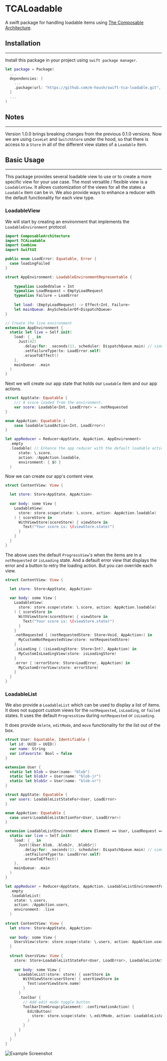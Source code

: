 # TCALoadable

A swift package for handling loadable items using [The Composable Architecture](https://github.com/pointfreeco/swift-composable-architecture).

## Installation
-------------------
Install this package in your project using `swift package manager`.

```swift
let package = Package(
  ...
  dependencies: [
    ...
    .package(url: "https://github.com/m-housh/swift-tca-loadable.git", from: "1.0.0")
  ]
  ...
)

```

## Notes
----------

Version 1.0.0 brings breaking changes from the previous 0.1.0 versions.  Now we are using `CaseLet` and
`SwitchStore` under the hood, so that there is access to a `Store` in all of the different view states
of a `Loadable` item.

## Basic Usage
----------------

This package provides several loadable view to use or to create a more specific view for your use case.
The most versatile / flexible view is a `LoadableView`.  It allows customization of the views for all the states
a `Loadable` item can be in.  We also provide ways to enhance a reducer with the default functionality for each
view type.

### LoadableView

We will start by creating an environment that implements the `LoadableEnvironment` protocol.

```swift
import ComposableArchitecture
import TCALoadable
import Combine
import SwiftUI

public enum LoadError: Equatable, Error {
  case loadingFailed
}

struct AppEnvironment: LoadableEnvironmentRepresentable {
    
    typealias LoadedValue = Int
    typealias LoadRequest = EmptyLoadRequest
    typealias Failure = LoadError
    
    let load: (EmptyLoadRequest) -> Effect<Int, Failure>
    let mainQueue: AnySchedulerOf<DispatchQueue>
}

// Create the live environment
extension AppEnvironment {
  static let live = Self.init(
    load: { _ in 
      Just(42)
        .delay(for: .seconds(1), scheduler: DispatchQueue.main) // simulate loading.
        .setFailureType(to: LoadError.self)
        .eraseToEffect()
    },
    mainQueue: .main
  )
}

```

Next we will create our app state that holds our `Loadable` item and our app actions.

```swift
struct AppState: Equatable {
    /// A score loaded from the environment.
    var score: Loadable<Int, LoadError> = .notRequested
}

enum AppAction: Equatable {
    case loadable(LoadAction<Int, LoadError>)
}

let appReducer = Reducer<AppState, AppAction, AppEnvironment>
  .empty
  .loadable( // Enhance the app reducer with the default loadable action reducer.
      state: \.score,
      action: /AppAction.loadable,
      environment: { $0 }
  )

```

Now we can create our app's content view.

```swift
struct ContentView: View {

  let store: Store<AppState, AppAction>
    
  var body: some View {
    LoadableView(
      store: store.scope(state: \.score, action: AppAction.loadable)
    ) { scoreStore in
      WithViewStore(scoreStore) { viewStore in
        Text("Your score is: \(viewStore.state)")
      }
    }
  }
}
```

The above uses the default `ProgressView`'s when the items are in a `notRequested` or
`isLoading` state.  And a default error view that displays the error and a button to retry
the loading action.  But you can override each view.

```swift
struct ContentView: View {

  let store: Store<AppState, AppAction>
    
  var body: some View {
    LoadableView(
      store: store.scope(state: \.score, action: AppAction.loadable)
    ) { scoreStore in
      WithViewStore(scoreStore) { viewStore in
        Text("Your score is: \(viewStore.state)")
      }
    }
    .notRequested { (notRequestedStore: Store<Void, AppAction>) in 
      MyCustomNotRequestedView(store: notRequestedStore)
    }
    .isLoading { (isLoadingStore: Store<Int?, AppAction) in 
      MyCustomIsLoadingView(store: isLoadingStore)
    }
    .error { (errorStore: Store<LoadError, AppAction) in 
      MyCustomErrorView(store: errorStore)
    }
  }
}
```

### LoadableList

We also provide a `LoadableList` which can be used to display a list of items.  It does not support custom
views for the `notRequested`, `isLoading`, or `failed` states.  It uses the default `ProgressView` during
`notRequested` or `isLoading`.

It does provide `delete`, `editMode`, and `move` functionality for the list out of the box.

```swift
struct User: Equatable, Identifiable {
  let id: UUID = UUID()
  var name: String
  var isFavorite: Bool = false
}

extension User {
  static let blob = User(name: "blob")
  static let blobJr = User(name: "blob-jr")
  static let blobSr = User(name: "blob-sr")
}

struct AppState: Equatable {
  var users: LoadableListStateFor<User, LoadError>
}

enum AppAction: Equatable {
  case users(LoadableListActionFor<User, LoadError>)
}

extension LoadableListEnvironment where Element == User, LoadRequest == EmptyLoadRequest, Failure == LoadError {
  static var live = Self.init(
    load: { _ in 
      Just([User.blob, .blobJr, .blobSr])
        .delay(for: .seconds(1), scheduler: DispatchQueue.main) // simulate loading
        .setFailureType(to: LoadError.self)
        .eraseToEffect()
    },
    mainQueue: .main
  )
}

let appReducer = Reducer<AppState, AppAction, LoadableListEnvironmentFor<User, LoadError>
  .empty
  .loadableList(
    state: \.users,
    action: /AppAction.users,
    environment: .live
  )
  
struct ContentView: View {
  let store: Store<AppState, AppAction>
  
  var body: some View {
    UsersView(store: store.scope(state: \.users, action: AppAction.users)
  }
  
  struct UsersView: View {
    store: Store<LoadableListStateFor<User, LoadError>, LoadableListActionFor<User, LoadError>>
    
    var body: some View {
      LoadableList(store: store) { userStore in 
        WithViewStore(userStore) { userViewStore in 
          Text(userViewStore.name)
        }
      }
      .toolbar {
        // Add edit mode toggle button
        ToolbarItemGroup(placement: .confirmationAction) {
          EditButton(
            store: store.scope(state: \.editMode, action: LoadableListAction.editMode)
          )
        }
      }
    }
  }
}

```

![Example Screenshot](https://github.com/m-housh/TCALoadable/blob/main/TCALoadable_Example.gif)
